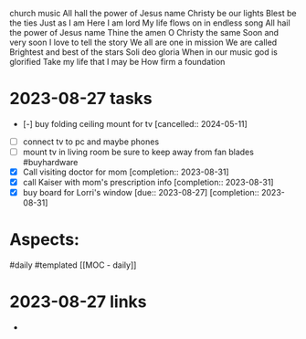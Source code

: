
church music
All hall the power of Jesus name
Christy be our lights
Blest be the ties
Just as I am
Here I am lord
My life flows on in endless song
All hail the power of Jesus name
Thine the amen
O Christy the same
Soon and very soon
I love to tell the story
We all are one in mission
We are called
Brightest and best of the stars
Soli deo gloria
When in our music god is glorified
Take my life that I may be
How firm a foundation

# 2023-08-27 tasks

- [-] buy folding ceiling mount for tv  [cancelled:: 2024-05-11]
- [ ] connect tv to pc and maybe phones
- [ ] mount tv in living room be sure to keep away from fan blades #buyhardware
- [x] Call visiting doctor for mom  [completion:: 2023-08-31]
- [x] call Kaiser with mom's prescription info  [completion:: 2023-08-31]
- [x] buy board for Lorri's window  [due:: 2023-08-27]  [completion:: 2023-08-31]

# Aspects:
#daily #templated
[[MOC - daily]]

# 2023-08-27 links
- 


